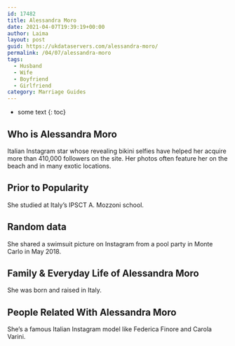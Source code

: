 ```yaml
---
id: 17482
title: Alessandra Moro
date: 2021-04-07T19:39:19+00:00
author: Laima
layout: post
guid: https://ukdataservers.com/alessandra-moro/
permalink: /04/07/alessandra-moro
tags:
  - Husband
  - Wife
  - Boyfriend
  - Girlfriend
category: Marriage Guides
---
```


* some text
{: toc}


## Who is Alessandra Moro
                  
                  
                  
Italian Instagram star whose revealing bikini selfies have helped her acquire more than 410,000 followers on the site. Her photos often feature her on the beach and in many exotic locations.
                  
              
            
              
            
                
                
                
## Prior to Popularity
                  
                  
                  
She studied at Italy&#8217;s IPSCT A. Mozzoni school.
                  
              
            
              
            
                
                
                
## Random data
                  
                  
                  
She shared a swimsuit picture on Instagram from a pool party in Monte Carlo in May 2018.
                  
              
            
              
            
                
                
                
## Family & Everyday Life of Alessandra Moro
                  
                  
                  
She was born and raised in Italy.
                  
              
            
              
            
                
                
                
## People Related With Alessandra Moro
                  
                  
                  
She&#8217;s a famous Italian Instagram model like Federica Finore and Carola Varini.
                  
              
            
              
            
                
              
            
              
              
            
            
              
            
          
          
          